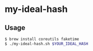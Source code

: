 # my-ideal-hash

## Usage

```sh
$ brew install coreutils faketime
$ ./my-ideal-hash.sh $YOUR_IDEAL_HASH
```
